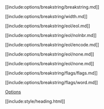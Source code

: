 [[include:options/breakstring/breakstring.md]]

[[include:options/breakstring/width.md]]

[[include:options/breakstring/eol/eol.md]]

[[include:options/breakstring/eol/nolnbr.md]]

[[include:options/breakstring/eol/encode.md]]

[[include:options/breakstring/eol/none.md]]

[[include:options/breakstring/eol/none.md]]

[[include:options/breakstring/flags/flags.md]]

[[include:options/breakstring/flags/word.md]]

[Options](../)

[[include:style/heading.html]]